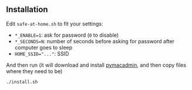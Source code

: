 ## Installation

Edit `safe-at-home.sh` to fit your settings:
- `*_ENABLE=1`: ask for password (`0` to disable)
- `*_SECONDS=N`: number of seconds before asking for password after computer goes to sleep
- `HOME_SSID="..."`: SSID

And then run (it will download and install [pymacadmin](https://github.com/MacSysadmin/pymacadmin), and then copy files where they need to be)
```
./install.sh
```
